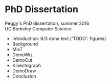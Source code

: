 # PhD Dissertation
Peggy's PhD dissertation, summer 2016<br />
UC Berkeley Computer Science

* Introduction: 6/3 done text ('TODO': figures)
* Background
* MixT
* DemoWiz
* DemoCut
* Kinectograph
* DemoDraw
* Conclusion
